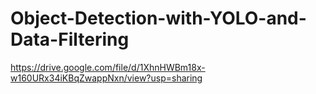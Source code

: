 # Object-Detection-with-YOLO-and-Data-Filtering

https://drive.google.com/file/d/1XhnHWBm18x-w160URx34iKBqZwappNxn/view?usp=sharing
